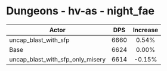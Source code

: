 # Dungeons - hv-as - night_fae
| Actor | DPS | Increase |
|---|:---:|:---:|
|uncap_blast_with_sfp|6660|0.54%|
|Base|6624|0.00%|
|uncap_blast_with_sfp_only_misery|6614|-0.15%|
